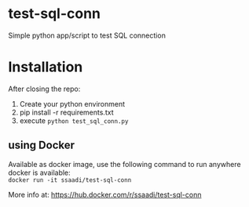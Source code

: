 # test-sql-conn
Simple python app/script to test SQL connection

# Installation
After closing the repo:

1. Create your python environment 
2. pip install -r requirements.txt
3. execute `python test_sql_conn.py`

## using Docker
Available as docker image, use the following command to run anywhere docker is available:   
`docker run -it ssaadi/test-sql-conn`

More info at: https://hub.docker.com/r/ssaadi/test-sql-conn
